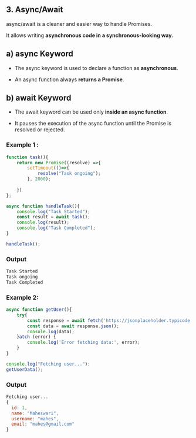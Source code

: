 ## 3. Async/Await
async/await is a cleaner and easier way to handle Promises.

It allows writing **asynchronous code in a synchronous-looking way.**

## a) async Keyword
- The async keyword is used to declare a function as **asynchronous**.

- An async function always **returns a Promise**.

## b) await Keyword
- The await keyword can be used only **inside an async function**.

- It pauses the execution of the async function until the Promise is resolved or rejected.

### Example 1 :
```js
function task(){
    return new Promise((resolve) =>{
        setTimeout(()=>{
            resolve("Task ongoing");
        }, 2000);
    
    })
};

async function handleTask(){
    console.log("Task Started");
    const result = await task();
    console.log(result);
    console.log("Task Completed");
}

handleTask();
```
### Output
```js
Task Started
Task ongoing
Task Completed
```

### Example 2:
```js
async function getUser(){
    try{
        const response = await fetch('https://jsonplaceholder.typicode.com/users/1');
        const data = await response.json();
        console.log(data);
    }atch (error) {
        console.log('Error fetching data:', error);
    }
}

console.log("Fetching user...");
getUserData();
```
### Output
```js
Fetching user...
{
  id: 1,
  name: "Maheswari",
  username: "mahes",
  email: "mahes@gmail.com"
}
```

